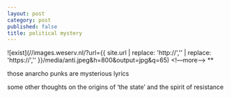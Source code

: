 ```yaml
---
layout: post
category: post
published: false
title: political mystery
---
```

![exist](//images.weserv.nl/?url={{ site.url | replace: 'http://','' | replace: 'https://','' }}/media/anti.jpeg&h=800&output=jpg&q=65)
<!—more—>
<span class='date fr'>**</span><br>  
  
  
  
those anarcho punks are mysterious lyrics

some other thoughts on the origins of ‘the state’ and the spirit of resistance
